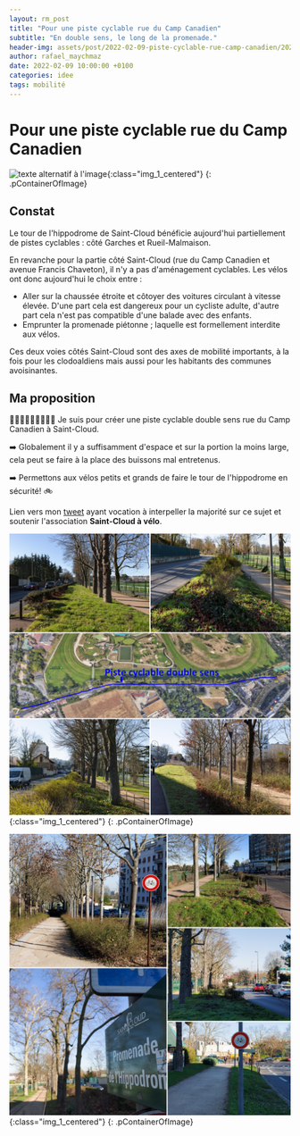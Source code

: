 ```yaml
---
layout: rm_post
title: "Pour une piste cyclable rue du Camp Canadien"
subtitle: "En double sens, le long de la promenade."
header-img: assets/post/2022-02-09-piste-cyclable-rue-camp-canadien/2022-02-09_itineraire_cyclable.png
author: rafael_maychmaz
date: 2022-02-09 10:00:00 +0100
categories: idee 
tags: mobilité
---
```

# Pour une piste cyclable rue du Camp Canadien

![texte alternatif à l'image](/assets/post/2022-02-09-piste-cyclable-rue-camp-canadien/2022-02-09_itineraire_cyclable.png "Description de l info-bulle image"){:class="img_1_centered"}
{: .pContainerOfImage}

## Constat
Le tour de l'hippodrome de Saint-Cloud bénéficie aujourd'hui partiellement de pistes cyclables : côté Garches et Rueil-Malmaison.

En revanche pour la partie côté Saint-Cloud (rue du Camp Canadien et avenue Francis Chaveton), il n'y a pas d'aménagement cyclables. Les vélos ont donc aujourd'hui le choix entre :
* Aller sur la chaussée étroite et côtoyer des voitures circulant à vitesse élevée. D'une part cela est dangereux pour un cycliste adulte, d'autre part cela n'est pas compatible d'une balade avec des enfants.
* Emprunter la promenade piétonne ; laquelle est formellement interdite aux vélos.

Ces deux voies côtés Saint-Cloud sont des axes de mobilité importants, à la fois pour les clodoaldiens mais aussi pour les habitants des communes avoisinantes.

## Ma proposition
🚴🏻‍♂️🚴🏻‍♀️🚴🏻‍♂️ Je suis pour créer une piste cyclable double sens rue du Camp Canadien à Saint-Cloud.

➡️ Globalement il y a suffisamment d'espace et sur la portion la moins large, cela peut se faire à la place des buissons mal entretenus.

➡️ Permettons aux vélos petits et grands de faire le tour de l'hippodrome en sécurité! 🚲

Lien vers mon [tweet](https://twitter.com/rafaelmaychmaz/status/1491406388157116423?s=20&t=nzOFfXBymNsRFV4g85vyJQ) ayant vocation à interpeller la majorité sur ce sujet et soutenir l'association **Saint-Cloud à vélo**.

![texte alternatif à l'image](/assets/post/2022-02-09-piste-cyclable-rue-camp-canadien/2022-02-09_visuel_1.jpg "Description de l info-bulle image"){:class="img_1_centered"}
{: .pContainerOfImage}

![texte alternatif à l'image](/assets/post/2022-02-09-piste-cyclable-rue-camp-canadien/2022-02-09_visuel_2.jpg "Description de l info-bulle image"){:class="img_1_centered"}
{: .pContainerOfImage}


